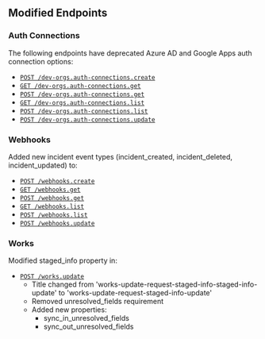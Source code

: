 ## Modified Endpoints

### Auth Connections
The following endpoints have deprecated Azure AD and Google Apps auth connection options:
- [`POST /dev-orgs.auth-connections.create`](/public/api-reference/auth-connection/dev-org-auth-connections-create)
- [`GET /dev-orgs.auth-connections.get`](/public/api-reference/auth-connection/dev-org-auth-connections-get-post)
- [`POST /dev-orgs.auth-connections.get`](/public/api-reference/auth-connection/dev-org-auth-connections-get-post)
- [`GET /dev-orgs.auth-connections.list`](/public/api-reference/auth-connection/dev-org-auth-connections-list-post)
- [`POST /dev-orgs.auth-connections.list`](/public/api-reference/auth-connection/dev-org-auth-connections-list-post)
- [`POST /dev-orgs.auth-connections.update`](/public/api-reference/auth-connection/dev-org-auth-connections-update)

### Webhooks
Added new incident event types (incident_created, incident_deleted, incident_updated) to:
- [`POST /webhooks.create`](/public/api-reference/webhooks/create)
- [`GET /webhooks.get`](/public/api-reference/webhooks/get-post)
- [`POST /webhooks.get`](/public/api-reference/webhooks/get-post)
- [`GET /webhooks.list`](/public/api-reference/webhooks/list-post)
- [`POST /webhooks.list`](/public/api-reference/webhooks/list-post)
- [`POST /webhooks.update`](/public/api-reference/webhooks/update)

### Works
Modified staged_info property in:
- [`POST /works.update`](/public/api-reference/works/update)
  - Title changed from 'works-update-request-staged-info-staged-info-update' to 'works-update-request-staged-info-update'
  - Removed unresolved_fields requirement
  - Added new properties:
    - sync_in_unresolved_fields
    - sync_out_unresolved_fields